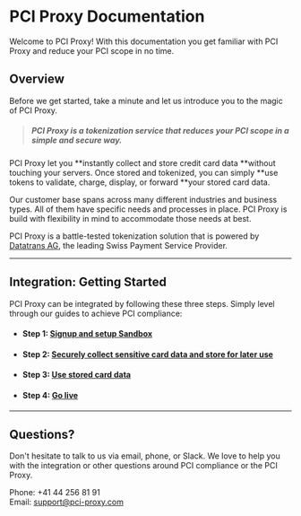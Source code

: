 # PCI Proxy Documentation

Welcome to PCI Proxy! With this documentation you get familiar with PCI Proxy and reduce your PCI scope in no time.

## Overview

Before we get started, take a minute and let us introduce you to the magic of PCI Proxy.

> ##### PCI Proxy is a tokenization service that reduces your PCI scope in a simple and secure way.

PCI Proxy let you **instantly collect and store credit card data **without touching your servers. Once stored and tokenized, you can simply **use tokens to validate, charge, display, or forward **your stored card data.

Our customer base spans across many different industries and business types. All of them have specific needs and processes in place. PCI Proxy is build with flexibility in mind to accommodate those needs at best.

PCI Proxy is a battle-tested tokenization solution that is powered by [Datatrans AG](https://www.datatrans.ch/), the leading Swiss Payment Service Provider.

---

## Integration: Getting Started

PCI Proxy can be integrated by following these three steps. Simply level through our guides to achieve PCI compliance:

* #### Step 1: [Signup and setup Sandbox](/step-1-signup-and-setup.md)
* #### Step 2: [Securely collect sensitive card data and store for later use](/step-2-collect--store.md)
* #### Step 3: [Use stored card data](/step-3-use-stored-data.md)
* #### Step 4: [Go live](/introduction.md)

---

## Questions?

Don't hesitate to talk to us via email, phone, or Slack. We love to help you with the integration or other questions around PCI compliance or the PCI Proxy.

Phone: +41 44 256 81 91  
Email: [support@pci-proxy.com](/mailto:support@pci-proxy.com)

